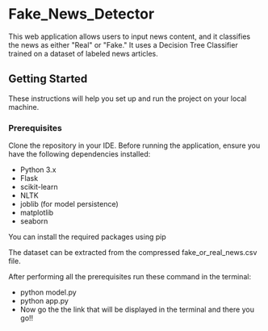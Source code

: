 # Fake_News_Detector

This web application allows users to input news content, and it classifies the news as either "Real" or "Fake." It uses a Decision Tree Classifier trained on a dataset of labeled news articles.

## Getting Started

These instructions will help you set up and run the project on your local machine.

### Prerequisites

Clone the repository in your IDE.
Before running the application, ensure you have the following dependencies installed:

- Python 3.x
- Flask
- scikit-learn
- NLTK
- joblib (for model persistence)
- matplotlib
- seaborn

You can install the required packages using pip

The dataset can be extracted from the compressed fake_or_real_news.csv file.

After performing all the prerequisites run these command in the terminal:
- python model.py
- python app.py
- Now go the the link that will be displayed in the terminal and there you go!!
